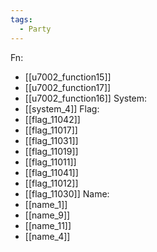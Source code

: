 ```yaml
---
tags:
  - Party
---
```

Fn:
- [[u7002_function15]]
- [[u7002_function17]]
- [[u7002_function16]]
System:
- [[system_4]]
Flag:
- [[flag_11042]]
- [[flag_11017]]
- [[flag_11031]]
- [[flag_11019]]
- [[flag_11011]]
- [[flag_11041]]
- [[flag_11012]]
- [[flag_11030]]
Name:
- [[name_1]]
- [[name_9]]
- [[name_11]]
- [[name_4]]
